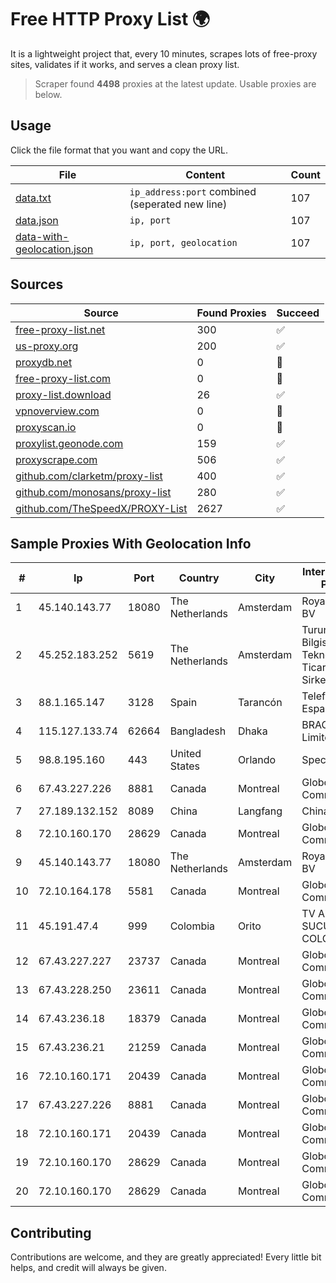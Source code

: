 
# Free HTTP Proxy List 🌍

It is a lightweight project that, every 10 minutes, scrapes lots of free-proxy sites, validates if it works, and serves a clean proxy list.


> Scraper found **4498** proxies at the latest update. Usable proxies are below.

## Usage

Click the file format that you want and copy the URL.


|File|Content|Count|
|----|-------|-----|
|[data.txt](https://raw.githubusercontent.com/themiralay/Proxy-List-World/master/data.txt)|`ip_address:port` combined (seperated new line)|107|
|[data.json](https://raw.githubusercontent.com/themiralay/Proxy-List-World/master/data.json)|`ip, port`|107|
|[data-with-geolocation.json](https://raw.githubusercontent.com/themiralay/Proxy-List-World/master/data-with-geolocation.json)|`ip, port, geolocation`|107|

## Sources

|Source|Found Proxies|Succeed|
|------|-------------|-------|
|[free-proxy-list.net](https://free-proxy-list.net)|300|✅|
|[us-proxy.org](https://www.us-proxy.org)|200|✅|
|[proxydb.net](http://proxydb.net)|0|🚫|
|[free-proxy-list.com](https://free-proxy-list.com/?page=&port=&type%5B%5D=http&type%5B%5D=https&up_time=0&search=Search)|0|🚫|
|[proxy-list.download](https://www.proxy-list.download/HTTP)|26|✅|
|[vpnoverview.com](https://vpnoverview.com/privacy/anonymous-browsing/free-proxy-servers)|0|🚫|
|[proxyscan.io](https://www.proxyscan.io)|0|🚫|
|[proxylist.geonode.com](https://proxylist.geonode.com/api/proxy-list?limit=300&page=1&sort_by=lastChecked&sort_type=desc&protocols=http,https)|159|✅|
|[proxyscrape.com](https://api.proxyscrape.com/v2/?request=displayproxies&protocol=http&timeout=10000&country=all&ssl=all&anonymity=all)|506|✅|
|[github.com/clarketm/proxy-list](https://raw.githubusercontent.com/clarketm/proxy-list/master/proxy-list-raw.txt)|400|✅|
|[github.com/monosans/proxy-list](https://raw.githubusercontent.com/monosans/proxy-list/main/proxies/http.txt)|280|✅|
|[github.com/TheSpeedX/PROXY-List](https://raw.githubusercontent.com/TheSpeedX/PROXY-List/master/http.txt)|2627|✅|


## Sample Proxies With Geolocation Info

|#|Ip|Port|Country|City|Internet Service Provider|
|-|--|----|-------|----|-------------------------|
|1|45.140.143.77|18080|The Netherlands|Amsterdam|RoyaleHosting BV|
|2|45.252.183.252|5619|The Netherlands|Amsterdam|Turunc Smart Bilgisayar Teknoloji Ve Dis Ticaret Limited Sirketi|
|3|88.1.165.147|3128|Spain|Tarancón|Telefonica de Espana SAU|
|4|115.127.133.74|62664|Bangladesh|Dhaka|BRACNet Limited|
|5|98.8.195.160|443|United States|Orlando|Spectrum|
|6|67.43.227.226|8881|Canada|Montreal|GloboTech Communications|
|7|27.189.132.152|8089|China|Langfang|Chinanet|
|8|72.10.160.170|28629|Canada|Montreal|GloboTech Communications|
|9|45.140.143.77|18080|The Netherlands|Amsterdam|RoyaleHosting BV|
|10|72.10.164.178|5581|Canada|Montreal|GloboTech Communications|
|11|45.191.47.4|999|Colombia|Orito|TV AZTECA SUCURSAL COLOMBIA|
|12|67.43.227.227|23737|Canada|Montreal|GloboTech Communications|
|13|67.43.228.250|23611|Canada|Montreal|GloboTech Communications|
|14|67.43.236.18|18379|Canada|Montreal|GloboTech Communications|
|15|67.43.236.21|21259|Canada|Montreal|GloboTech Communications|
|16|72.10.160.171|20439|Canada|Montreal|GloboTech Communications|
|17|67.43.227.226|8881|Canada|Montreal|GloboTech Communications|
|18|72.10.160.171|20439|Canada|Montreal|GloboTech Communications|
|19|72.10.160.170|28629|Canada|Montreal|GloboTech Communications|
|20|72.10.160.170|28629|Canada|Montreal|GloboTech Communications|



## Contributing

Contributions are welcome, and they are greatly appreciated! Every
little bit helps, and credit will always be given.

